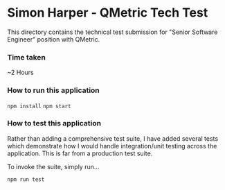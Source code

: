 # Simon Harper - QMetric Tech Test

This directory contains the technical test submission for "Senior Software Engineer" position with QMetric.

### Time taken

~2 Hours

### How to run this application

```npm install```
```npm start```

### How to test this application

Rather than adding a comprehensive test suite, I have added several tests which demonstrate how I would handle integration/unit testing across the application. This is far from a production test suite. 

To invoke the suite, simply run...

```npm run test```